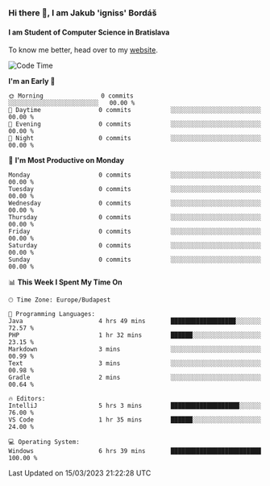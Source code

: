 ### Hi there 👋, I am Jakub 'igniss' Bordáš

#### I am Student of Computer Science in Bratislava
To know me better, head over to my [website](https://bordas.sk).


<!--START_SECTION:waka-->
![Code Time](http://img.shields.io/badge/Code%20Time-1%2C065%20hrs%2024%20mins-blue)

**I'm an Early 🐤** 

```text
🌞 Morning                0 commits           ░░░░░░░░░░░░░░░░░░░░░░░░░   00.00 % 
🌆 Daytime                0 commits           ░░░░░░░░░░░░░░░░░░░░░░░░░   00.00 % 
🌃 Evening                0 commits           ░░░░░░░░░░░░░░░░░░░░░░░░░   00.00 % 
🌙 Night                  0 commits           ░░░░░░░░░░░░░░░░░░░░░░░░░   00.00 % 
```
📅 **I'm Most Productive on Monday** 

```text
Monday                   0 commits           ░░░░░░░░░░░░░░░░░░░░░░░░░   00.00 % 
Tuesday                  0 commits           ░░░░░░░░░░░░░░░░░░░░░░░░░   00.00 % 
Wednesday                0 commits           ░░░░░░░░░░░░░░░░░░░░░░░░░   00.00 % 
Thursday                 0 commits           ░░░░░░░░░░░░░░░░░░░░░░░░░   00.00 % 
Friday                   0 commits           ░░░░░░░░░░░░░░░░░░░░░░░░░   00.00 % 
Saturday                 0 commits           ░░░░░░░░░░░░░░░░░░░░░░░░░   00.00 % 
Sunday                   0 commits           ░░░░░░░░░░░░░░░░░░░░░░░░░   00.00 % 
```


📊 **This Week I Spent My Time On** 

```text
🕑︎ Time Zone: Europe/Budapest

💬 Programming Languages: 
Java                     4 hrs 49 mins       ██████████████████░░░░░░░   72.57 % 
PHP                      1 hr 32 mins        ██████░░░░░░░░░░░░░░░░░░░   23.15 % 
Markdown                 3 mins              ░░░░░░░░░░░░░░░░░░░░░░░░░   00.99 % 
Text                     3 mins              ░░░░░░░░░░░░░░░░░░░░░░░░░   00.98 % 
Gradle                   2 mins              ░░░░░░░░░░░░░░░░░░░░░░░░░   00.64 % 

🔥 Editors: 
IntelliJ                 5 hrs 3 mins        ███████████████████░░░░░░   76.00 % 
VS Code                  1 hr 35 mins        ██████░░░░░░░░░░░░░░░░░░░   24.00 % 

💻 Operating System: 
Windows                  6 hrs 39 mins       █████████████████████████   100.00 % 
```


 Last Updated on 15/03/2023 21:22:28 UTC
<!--END_SECTION:waka-->
